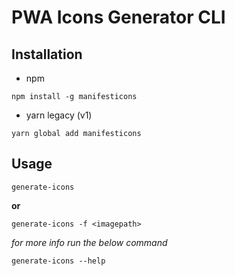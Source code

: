 # PWA Icons Generator CLI

## Installation
* npm 
```shell
npm install -g manifesticons
```

* yarn legacy (v1)
```shell
yarn global add manifesticons
```

## Usage

```shell
generate-icons
```
__or__

```shell
generate-icons -f <imagepath>
```

_for more info run the below command_

```shell
generate-icons --help
```